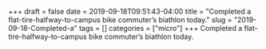 +++draft = falsedate = 2019-09-18T09:51:43-04:00title = "Completed a flat-tire-halfway-to-campus bike commuter’s biathlon today."slug = "2019-09-18-Completed-a"tags = []categories = ["micro"]+++Completed a flat-tire-halfway-to-campus bike commuter’s biathlon today.